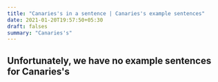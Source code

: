 ```yaml
---
title: "Canaries's in a sentence | Canaries's example sentences"
date: 2021-01-20T19:57:50+05:30
draft: falses
summary: "Canaries's"
---
```

## Unfortunately, we have no example sentences for Canaries's                 
